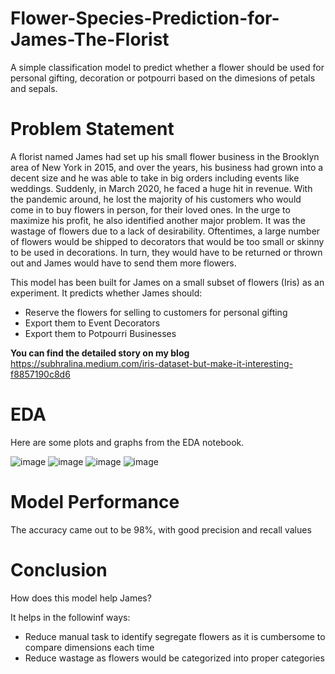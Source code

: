 # Flower-Species-Prediction-for-James-The-Florist
A simple classification model to predict whether a flower should be used for personal gifting, decoration or potpourri based on the dimesions of petals and sepals.

# Problem Statement
A florist named James had set up his small flower business in the Brooklyn area of New York in 2015, and over the years, his business had grown into a decent size and he was able to take in big orders including events like weddings. Suddenly, in March 2020, he faced a huge hit in revenue. With the pandemic around, he lost the majority of his customers who would come in to buy flowers in person, for their loved ones. In the urge to maximize his profit, he also identified another major problem. It was the wastage of flowers due to a lack of desirability. Oftentimes, a large number of flowers would be shipped to decorators that would be too small or skinny to be used in decorations. In turn, they would have to be returned or thrown out and James would have to send them more flowers.

This model has been built for James on a small subset of flowers (Iris) as an experiment. It predicts whether James should:
* Reserve the flowers for selling to customers for personal gifting
* Export them to Event Decorators
* Export them to Potpourri Businesses

**You can find the detailed story on my blog**
https://subhralina.medium.com/iris-dataset-but-make-it-interesting-f8857190c8d6

# EDA
Here are some plots and graphs from the EDA notebook.

![image](https://user-images.githubusercontent.com/65409885/169705862-a8f59cb9-c77e-4539-ad83-ec5b1d636af2.png)
![image](https://user-images.githubusercontent.com/65409885/169705849-62bc9182-5355-458a-9026-991501ead128.png)
![image](https://user-images.githubusercontent.com/65409885/169705881-b137283c-27b8-4b4e-b64e-fb75663c9f42.png)
![image](https://user-images.githubusercontent.com/65409885/169705886-a963e177-df22-42a3-902b-9d8de96700d6.png)

# Model Performance
The accuracy came out to be 98%, with good precision and recall values

# Conclusion
How does this model help James?

It helps in the followinf ways:
* Reduce manual task to identify segregate flowers as it is cumbersome to compare dimensions each time
* Reduce wastage as flowers would be categorized into proper categories


